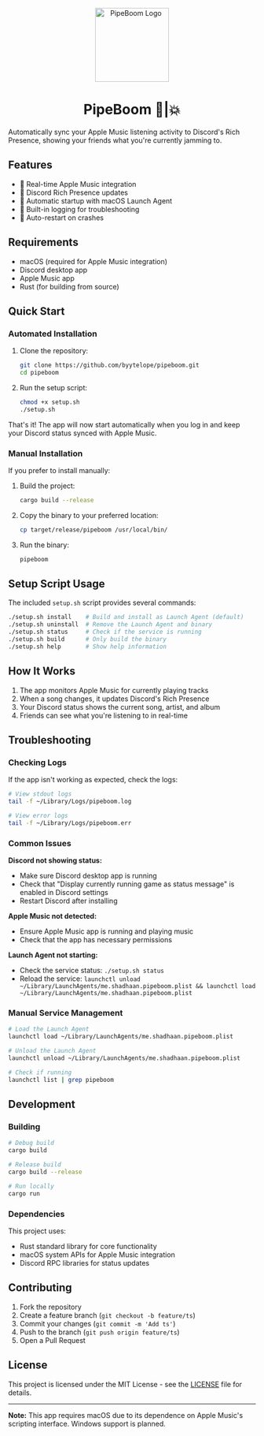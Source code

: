 <p align="center">
  <img src="https://raw.githubusercontent.com/byytelope/pipeboom/refs/heads/main/assets/logo.png" alt="PipeBoom Logo" width="150">
</p>

<h1 align="center">PipeBoom 🎵|💥</h1>

Automatically sync your Apple Music listening activity to Discord's Rich Presence, showing your friends what you're currently jamming to.

## Features

- 🎵 Real-time Apple Music integration
- 🤖 Discord Rich Presence updates
- 🚀 Automatic startup with macOS Launch Agent
- 📝 Built-in logging for troubleshooting
- 🔄 Auto-restart on crashes

## Requirements

- macOS (required for Apple Music integration)
- Discord desktop app
- Apple Music app
- Rust (for building from source)

## Quick Start

### Automated Installation

1. Clone the repository:
   ```bash
   git clone https://github.com/byytelope/pipeboom.git
   cd pipeboom
   ```

2. Run the setup script:
   ```bash
   chmod +x setup.sh
   ./setup.sh
   ```

That's it! The app will now start automatically when you log in and keep your Discord status synced with Apple Music.

### Manual Installation

If you prefer to install manually:

1. Build the project:
   ```bash
   cargo build --release
   ```

2. Copy the binary to your preferred location:
   ```bash
   cp target/release/pipeboom /usr/local/bin/
   ```

3. Run the binary:
   ```bash
   pipeboom
   ```

## Setup Script Usage

The included `setup.sh` script provides several commands:

```bash
./setup.sh install    # Build and install as Launch Agent (default)
./setup.sh uninstall  # Remove the Launch Agent and binary
./setup.sh status     # Check if the service is running
./setup.sh build      # Only build the binary
./setup.sh help       # Show help information
```

## How It Works

1. The app monitors Apple Music for currently playing tracks
2. When a song changes, it updates Discord's Rich Presence
3. Your Discord status shows the current song, artist, and album
4. Friends can see what you're listening to in real-time

## Troubleshooting

### Checking Logs

If the app isn't working as expected, check the logs:

```bash
# View stdout logs
tail -f ~/Library/Logs/pipeboom.log

# View error logs
tail -f ~/Library/Logs/pipeboom.err
```

### Common Issues

**Discord not showing status:**
- Make sure Discord desktop app is running
- Check that "Display currently running game as status message" is enabled in Discord settings
- Restart Discord after installing

**Apple Music not detected:**
- Ensure Apple Music app is running and playing music
- Check that the app has necessary permissions

**Launch Agent not starting:**
- Check the service status: `./setup.sh status`
- Reload the service: `launchctl unload ~/Library/LaunchAgents/me.shadhaan.pipeboom.plist && launchctl load ~/Library/LaunchAgents/me.shadhaan.pipeboom.plist`

### Manual Service Management

```bash
# Load the Launch Agent
launchctl load ~/Library/LaunchAgents/me.shadhaan.pipeboom.plist

# Unload the Launch Agent
launchctl unload ~/Library/LaunchAgents/me.shadhaan.pipeboom.plist

# Check if running
launchctl list | grep pipeboom
```

## Development

### Building

```bash
# Debug build
cargo build

# Release build
cargo build --release

# Run locally
cargo run
```

### Dependencies

This project uses:
- Rust standard library for core functionality
- macOS system APIs for Apple Music integration
- Discord RPC libraries for status updates

## Contributing

1. Fork the repository
2. Create a feature branch (`git checkout -b feature/ts`)
3. Commit your changes (`git commit -m 'Add ts'`)
4. Push to the branch (`git push origin feature/ts`)
5. Open a Pull Request

## License

This project is licensed under the MIT License - see the [LICENSE](LICENSE) file for details.

---

**Note:** This app requires macOS due to its dependence on Apple Music's scripting interface. Windows support is planned.
